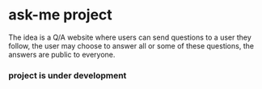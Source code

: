 # ask-me project

The idea is a Q/A website where users can send questions
to a user they follow, the user may choose to answer all or some of
these questions, the answers are public to everyone.

### project is under development
